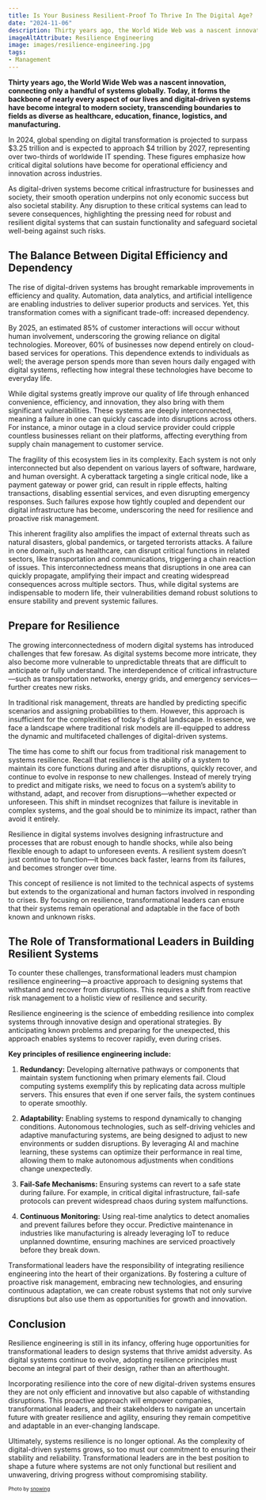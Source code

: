 ```yaml
---
title: Is Your Business Resilient-Proof To Thrive In The Digital Age?
date: "2024-11-06"
description: Thirty years ago, the World Wide Web was a nascent innovation, connecting only a handful of systems globally. Today, it forms the backbone of nearly every aspect of our lives and digital-driven systems have become integral to modern society. Any disruption to these critical systems can lead to severe consequences, highlighting the pressing need for robust and resilient digital systems design.
imageAltAttribute: Resilience Engineering
image: images/resilience-engineering.jpg
tags:
- Management
---
```


**Thirty years ago, the World Wide Web was a nascent innovation, connecting only a handful of systems globally. Today, it forms the backbone of nearly every aspect of our lives and digital-driven systems have become integral to modern society, transcending boundaries to fields as diverse as healthcare, education, finance, logistics, and manufacturing.**

In 2024, global spending on digital transformation is projected to surpass $3.25 trillion and is expected to approach $4 trillion by 2027, representing over two-thirds of worldwide IT spending. These figures emphasize how critical digital solutions have become for operational efficiency and innovation across industries.

As digital-driven systems become critical infrastructure for businesses and society, their smooth operation underpins not only economic success but also societal stability. Any disruption to these critical systems can lead to severe consequences, highlighting the pressing need for robust and resilient digital systems that can sustain functionality and safeguard societal well-being against such risks.

## The Balance Between Digital Efficiency and Dependency

The rise of digital-driven systems has brought remarkable improvements in efficiency and quality. Automation, data analytics, and artificial intelligence are enabling industries to deliver superior products and services. Yet, this transformation comes with a significant trade-off: increased dependency. 

By 2025, an estimated 85% of customer interactions will occur without human involvement, underscoring the growing reliance on digital technologies. Moreover, 60% of businesses now depend entirely on cloud-based services for operations. This dependence extends to individuals as well; the average person spends more than seven hours daily engaged with digital systems, reflecting how integral these technologies have become to everyday life.

While digital systems greatly improve our quality of life through enhanced convenience, efficiency, and innovation, they also bring with them significant vulnerabilities. These systems are deeply interconnected, meaning a failure in one can quickly cascade into disruptions across others. For instance, a minor outage in a cloud service provider could cripple countless businesses reliant on their platforms, affecting everything from supply chain management to customer service.

The fragility of this ecosystem lies in its complexity. Each system is not only interconnected but also dependent on various layers of software, hardware, and human oversight. A cyberattack targeting a single critical node, like a payment gateway or power grid, can result in ripple effects, halting transactions, disabling essential services, and even disrupting emergency responses. Such failures expose how tightly coupled and dependent our digital infrastructure has become, underscoring the need for resilience and proactive risk management.

This inherent fragility also amplifies the impact of external threats such as natural disasters, global pandemics, or targeted terrorists attacks. A failure in one domain, such as healthcare, can disrupt critical functions in related sectors, like transportation and communications, triggering a chain reaction of issues. This interconnectedness means that disruptions in one area can quickly propagate, amplifying their impact and creating widespread consequences across multiple sectors. Thus, while digital systems are indispensable to modern life, their vulnerabilities demand robust solutions to ensure stability and prevent systemic failures. 

## Prepare for Resilience

The growing interconnectedness of modern digital systems has introduced challenges that few foresaw. As digital systems become more intricate, they also become more vulnerable to unpredictable threats that are difficult to anticipate or fully understand. The interdependence of critical infrastructure—such as transportation networks, energy grids, and emergency services—further creates new risks. 

In traditional risk management, threats are handled by predicting specific scenarios and assigning probabilities to them. However, this approach is insufficient for the complexities of today's digital landscape. In essence, we face a landscape where traditional risk models are ill-equipped to address the dynamic and multifaceted challenges of digital-driven systems.

The time has come to shift our focus from traditional risk management to systems resilience. Recall that resilience is the ability of a system to maintain its core functions during and after disruptions, quickly recover, and continue to evolve in response to new challenges. Instead of merely trying to predict and mitigate risks, we need to focus on a system’s ability to withstand, adapt, and recover from disruptions—whether expected or unforeseen. This shift in mindset recognizes that failure is inevitable in complex systems, and the goal should be to minimize its impact, rather than avoid it entirely. 

Resilience in digital systems involves designing infrastructure and processes that are robust enough to handle shocks, while also being flexible enough to adapt to unforeseen events. A resilient system doesn’t just continue to function—it bounces back faster, learns from its failures, and becomes stronger over time. 

This concept of resilience is not limited to the technical aspects of systems but extends to the organizational and human factors involved in responding to crises. By focusing on resilience, transformational leaders can ensure that their systems remain operational and adaptable in the face of both known and unknown risks.

## The Role of Transformational Leaders in Building Resilient Systems

To counter these challenges, transformational leaders must champion resilience engineering—a proactive approach to designing systems that withstand and recover from disruptions. This requires a shift from reactive risk management to a holistic view of resilience and security. 

Resilience engineering is the science of embedding resilience into complex systems through innovative design and operational strategies. By anticipating known problems and preparing for the unexpected, this approach enables systems to recover rapidly, even during crises. 

**Key principles of resilience engineering include:**

1. **Redundancy:** Developing alternative pathways or components that maintain system functioning when primary elements fail. Cloud computing systems exemplify this by replicating data across multiple servers. This ensures that even if one server fails, the system continues to operate smoothly.

2. **Adaptability:** Enabling systems to respond dynamically to changing conditions. Autonomous technologies, such as self-driving vehicles and adaptive manufacturing systems, are being designed to adjust to new environments or sudden disruptions. By leveraging AI and machine learning, these systems can optimize their performance in real time, allowing them to make autonomous adjustments when conditions change unexpectedly.

3. **Fail-Safe Mechanisms:** Ensuring systems can revert to a safe state during failure. For example, in critical digital infrastructure, fail-safe protocols can prevent widespread chaos during system malfunctions.

4. **Continuous Monitoring:** Using real-time analytics to detect anomalies and prevent failures before they occur. Predictive maintenance in industries like manufacturing is already leveraging IoT to reduce unplanned downtime, ensuring machines are serviced proactively before they break down.

Transformational leaders have the responsibility of integrating resilience engineering into the heart of their organizations. By fostering a culture of proactive risk management, embracing new technologies, and ensuring continuous adaptation, we can create robust systems that not only survive disruptions but also use them as opportunities for growth and innovation.

## Conclusion 

Resilience engineering is still in its infancy, offering huge opportunities for transformational leaders to design systems that thrive amidst adversity. As digital systems continue to evolve, adopting resilience principles must become an integral part of their design, rather than an afterthought. 

Incorporating resilience into the core of new digital-driven systems ensures they are not only efficient and innovative but also capable of withstanding disruptions. This proactive approach will empower companies, transformational leaders, and their stakeholders to navigate an uncertain future with greater resilience and agility, ensuring they remain competitive and adaptable in an ever-changing landscape.  

Ultimately, systems resilience is no longer optional. As the complexity of digital-driven systems grows, so too must our commitment to ensuring their stability and reliability. Transformational leaders are in the best position to shape a future where systems are not only functional but resilient and unwavering, driving progress without compromising stability.


<p style= "font-size:10px;">Photo by <a href="https://www.freepik.es/foto-gratis/empresario-mano-parada-domino-continua-derribado-o-riesgo-copyspace_1202140.htm" target="_blank">snowing</a></p>

